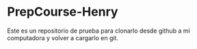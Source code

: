# PrepCourse-Henry
Este es un repositorio de prueba para clonarlo desde github a mi computadora y volver a cargarlo en git.
